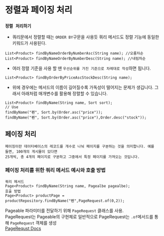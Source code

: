 # 정렬과 페이징 처리

### `정렬 처리하기`
- 쿼리문에서 정렬할 때는 `ORDER BY`구문을 사용듯 쿼리 메서드도 정렬 기능에 동일한 키워드가 사용된다.
~~~
List<Product> findByNameOrderByNumberAsc(String name); //오름차순
List<Product> findByNameOrderByNumberDesc(String name); //내림차순
~~~
- 여러 정렬 기준을 사용 할 땐 `우선순위를 가진 기준으로 차례대로 작성`하면 됩니다.
~~~
List<Product> findByOrderByPriceAscStockDesc(String name);
~~~
- 위에 경우에는 메서드의 이름이 길어질수록 가독성이 떨어지는 문제가 생깁니다. 그래서 아래처럼 매개변수를 활용해 정렬할 수 있습니다.
~~~
List<Product> findByName(String name, Sort sort);
// Use
findByName("펜", Sort.by(Order.asc("price"));
findByName("펜", Sort.by(Order.asc("price"),Order.desc("stock"));
~~~

## 페이징 처리
~~~
페이징이란 데이터베이스의 레코드를 개수로 나눠 페이지를 구분하는 것을 의미합니다. 예를 들면, 100개의 게시물이 있다면
25개씩, 총 4개의 페이지로 구분하고 그중에서 특정 페이지를 가져오는 것입니다.
~~~

### 페이징 처리를 위한 쿼리 메서드 예시와 호출 방법
~~~
쿼리 메서드
Page<Product> findByName(String name, Pagealbe pagealbe);
호출 방법
Page<Product> productPage = productRepository.findByName("펜",PageRequest.of(0,2));
~~~
Pageable 파라미터를 전달하기 위해 `PageRequest` 클래스를 사용.<br> 
PageRequest는 Pageable의 구현체로 일반적으로 PageRequest는 `.of`메서드를 통해 `PageRequest` 객체를 생성
<br>
[PageRequst Docs](https://docs.spring.io/spring-data/commons/docs/current/api/org/springframework/data/domain/PageRequest.html)

